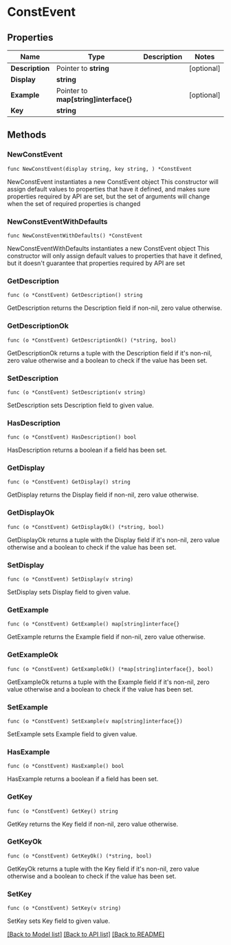 # ConstEvent

## Properties

Name | Type | Description | Notes
------------ | ------------- | ------------- | -------------
**Description** | Pointer to **string** |  | [optional] 
**Display** | **string** |  | 
**Example** | Pointer to **map[string]interface{}** |  | [optional] 
**Key** | **string** |  | 

## Methods

### NewConstEvent

`func NewConstEvent(display string, key string, ) *ConstEvent`

NewConstEvent instantiates a new ConstEvent object
This constructor will assign default values to properties that have it defined,
and makes sure properties required by API are set, but the set of arguments
will change when the set of required properties is changed

### NewConstEventWithDefaults

`func NewConstEventWithDefaults() *ConstEvent`

NewConstEventWithDefaults instantiates a new ConstEvent object
This constructor will only assign default values to properties that have it defined,
but it doesn't guarantee that properties required by API are set

### GetDescription

`func (o *ConstEvent) GetDescription() string`

GetDescription returns the Description field if non-nil, zero value otherwise.

### GetDescriptionOk

`func (o *ConstEvent) GetDescriptionOk() (*string, bool)`

GetDescriptionOk returns a tuple with the Description field if it's non-nil, zero value otherwise
and a boolean to check if the value has been set.

### SetDescription

`func (o *ConstEvent) SetDescription(v string)`

SetDescription sets Description field to given value.

### HasDescription

`func (o *ConstEvent) HasDescription() bool`

HasDescription returns a boolean if a field has been set.

### GetDisplay

`func (o *ConstEvent) GetDisplay() string`

GetDisplay returns the Display field if non-nil, zero value otherwise.

### GetDisplayOk

`func (o *ConstEvent) GetDisplayOk() (*string, bool)`

GetDisplayOk returns a tuple with the Display field if it's non-nil, zero value otherwise
and a boolean to check if the value has been set.

### SetDisplay

`func (o *ConstEvent) SetDisplay(v string)`

SetDisplay sets Display field to given value.


### GetExample

`func (o *ConstEvent) GetExample() map[string]interface{}`

GetExample returns the Example field if non-nil, zero value otherwise.

### GetExampleOk

`func (o *ConstEvent) GetExampleOk() (*map[string]interface{}, bool)`

GetExampleOk returns a tuple with the Example field if it's non-nil, zero value otherwise
and a boolean to check if the value has been set.

### SetExample

`func (o *ConstEvent) SetExample(v map[string]interface{})`

SetExample sets Example field to given value.

### HasExample

`func (o *ConstEvent) HasExample() bool`

HasExample returns a boolean if a field has been set.

### GetKey

`func (o *ConstEvent) GetKey() string`

GetKey returns the Key field if non-nil, zero value otherwise.

### GetKeyOk

`func (o *ConstEvent) GetKeyOk() (*string, bool)`

GetKeyOk returns a tuple with the Key field if it's non-nil, zero value otherwise
and a boolean to check if the value has been set.

### SetKey

`func (o *ConstEvent) SetKey(v string)`

SetKey sets Key field to given value.



[[Back to Model list]](../README.md#documentation-for-models) [[Back to API list]](../README.md#documentation-for-api-endpoints) [[Back to README]](../README.md)


